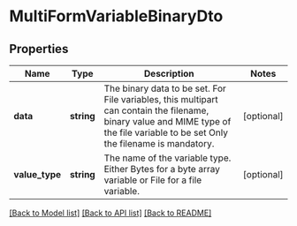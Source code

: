 # MultiFormVariableBinaryDto

## Properties
Name | Type | Description | Notes
------------ | ------------- | ------------- | -------------
**data** | **string** | The binary data to be set. For File variables, this multipart can contain the filename, binary value and MIME type of the file variable to be set Only the filename is mandatory. | [optional] 
**value_type** | **string** | The name of the variable type. Either Bytes for a byte array variable or File for a file variable. | [optional] 

[[Back to Model list]](../../README.md#documentation-for-models) [[Back to API list]](../../README.md#documentation-for-api-endpoints) [[Back to README]](../../README.md)

